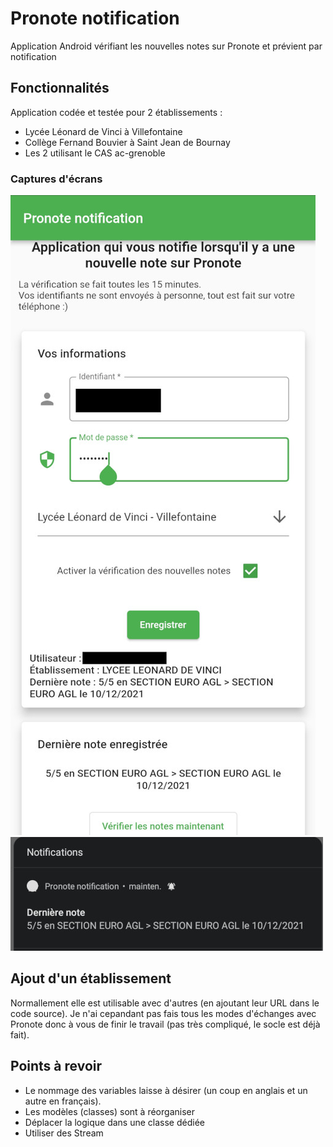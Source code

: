 # Pronote notification

Application Android vérifiant les nouvelles notes sur Pronote et prévient par notification

## Fonctionnalités 

Application codée et testée pour 2 établissements :

- Lycée Léonard de Vinci à Villefontaine
- Collège Fernand Bouvier à Saint Jean de Bournay
- Les 2 utilisant le CAS ac-grenoble

### Captures d'écrans

![Application](./.github/app.jpg "Application")
![Notification](./.github/notif.jpg "Notification")


## Ajout d'un établissement

Normallement elle est utilisable avec d'autres (en ajoutant leur URL dans le code source).
Je n'ai cepandant pas fais tous les modes d'échanges avec Pronote donc à vous de finir le travail (pas très compliqué, le socle est déjà fait).

## Points à revoir

- Le nommage des variables laisse à désirer (un coup en anglais et un autre en français).
- Les modèles (classes) sont à réorganiser
- Déplacer la logique dans une classe dédiée
- Utiliser des Stream
